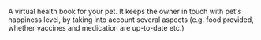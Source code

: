A virtual health book for your pet. It keeps the owner in touch with pet's happiness level, by taking into account several aspects (e.g. food provided, whether vaccines and medication are up-to-date etc.)
